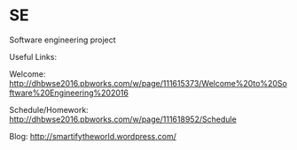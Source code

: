 # SE
Software engineering project

Useful Links:

Welcome: http://dhbwse2016.pbworks.com/w/page/111615373/Welcome%20to%20Software%20Engineering%202016

Schedule/Homework: http://dhbwse2016.pbworks.com/w/page/111618952/Schedule

Blog: http://smartifytheworld.wordpress.com/
